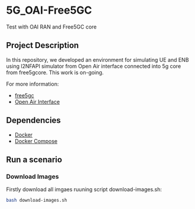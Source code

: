 # 5G_OAI-Free5GC
Test with OAI RAN and Free5GC core

## Project Description

In this repository, we developed an environment for simulating UE and ENB using l2NFAPI simulator from Open Air interface connected into 5g core from free5gcore. This work is on-going.

For more information:
* [free5gc](https://www.free5gc.org/)
* [Open Air Interface](https://www.openairinterface.org/)

## Dependencies

* [Docker](https://docs.docker.com/install/)
* [Docker Compose](https://docs.docker.com/compose/install/)

## Run a scenario

### Download Images

Firstly download all imgaes ruuning script download-images.sh:

```sh
bash download-images.sh
```





<!---
### Core

First, start the Free5GC core:

Open the core folder and:

1. Start the core services: `docker-compose docker-compose up -d`
3. Go to the webapp (localhost:3000) and register the UE device.

To access the webapp:

* User: admin
* Password: 1423

Register the UE:

* IMSI: 208930000000001
* Subscriber Key: 8baf473f2f8fd09487cccbd7097c6862
* Operator Key: e734f8734007d6c5ce7a0508809e7e9c

### RAN

In the ran folder:

1. First build the base images by running the `build_all.sh` script.
2. Enter the scenario folder you wish to execute. e.g.: `cu-du-ru-nfapi`
3. Start the scenario: `docker-compose build && docker-compose up -d`
4. Access the UE pod and make sure the `oaitun_ue1` tunnel is configure when running `ifconfig`.

__PS__: Sometimes the tunnel `oaitun_ue1` may not be configured, try stopping the ran containers with `docker-compose stop` and starting them again docker-compose up -d`. If the issue isn't solved, check the AMF logs.

__PS__: Current tested scenarios are: `cu-du-ru-nfapi` and `nfapi`.


## Configurations

conf2uedata: once it is executed it generates a couple ue files, that's why we use `-o` option pointing to the build
folder. Once the `uesofmodem` is executed it looks at those generated files in the same folder it is located.

RU in the RCC(DU) file: says to the RCC(DU) where the RRU is being executed.

-->

